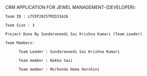 CRM APPLICATION FOR JEWEL MANAGEMENT-(DEVELOPER):
    
    Team ID : LTVIP2025TMID31626

    Team Size : 3

    Project Done By Sundaraneedi Sai Krishna Kumari (Team Leader)

    Team Members:

          Team Leader : Sundaraneedi Sai Krishna Kumari

          Team member : Nakka Sasi

          Team member : Murkonda Hema Harshini


      

      

